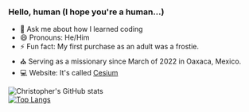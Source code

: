 ### Hello, human (I hope you're a human...)

- 💬 Ask me about how I learned coding
- 😄 Pronouns: He/Him
- ⚡ Fun fact: My first purchase as an adult was a frostie.
- ⛪ Serving as a missionary since March of 2022 in Oaxaca, Mexico.
- 💻 Website: It's called [Cesium](https://www.cesiumservices.com)

![Christopher's GitHub stats](https://github-readme-stats.vercel.app/api?username=CStafford-14&show_icons=true&theme=dark)  
[![Top Langs](https://github-readme-stats.vercel.app/api/top-langs/?username=CStafford-14&theme=dark)](https://github.com/anuraghazra/github-readme-stats)

